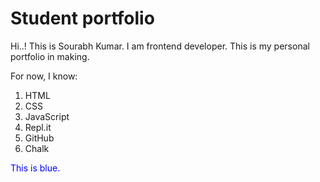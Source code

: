 # Student portfolio

Hi..! This is Sourabh Kumar.
I am frontend developer.
This is my personal portfolio in making.

For now, I know:

1. HTML
1. CSS
1. JavaScript
1. Repl.it
1. GitHub
1. Chalk

<p style ="color:blue"> This is blue.</p>




